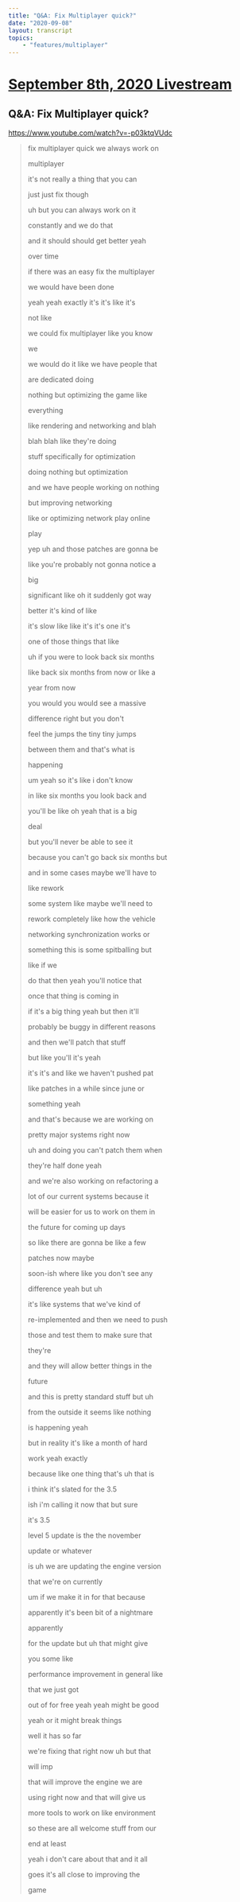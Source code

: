 ```yaml
---
title: "Q&A: Fix Multiplayer quick?"
date: "2020-09-08"
layout: transcript
topics:
    - "features/multiplayer"
---
```

# [September 8th, 2020 Livestream](../2020-09-08.md)
## Q&A: Fix Multiplayer quick?
https://www.youtube.com/watch?v=-p03ktqVUdc
> fix multiplayer quick we always work on
> 
> multiplayer
> 
> it's not really a thing that you can
> 
> just just fix though
> 
> uh but you can always work on it
> 
> constantly and we do that
> 
> and it should should get better yeah
> 
> over time
> 
> if there was an easy fix the multiplayer
> 
> we would have been done
> 
> yeah yeah exactly it's it's like it's
> 
> not like
> 
> we could fix multiplayer like you know
> 
> we
> 
> we would do it like we have people that
> 
> are dedicated doing
> 
> nothing but optimizing the game like
> 
> everything
> 
> like rendering and networking and blah
> 
> blah blah like they're doing
> 
> stuff specifically for optimization
> 
> doing nothing but optimization
> 
> and we have people working on nothing
> 
> but improving networking
> 
> like or optimizing network play online
> 
> play
> 
> yep uh and those patches are gonna be
> 
> like you're probably not gonna notice a
> 
> big
> 
> significant like oh it suddenly got way
> 
> better it's kind of like
> 
> it's slow like like it's it's one it's
> 
> one of those things that like
> 
> uh if you were to look back six months
> 
> like back six months from now or like a
> 
> year from now
> 
> you would you would see a massive
> 
> difference right but you don't
> 
> feel the jumps the tiny tiny jumps
> 
> between them and that's what is
> 
> happening
> 
> um yeah so it's like i don't know
> 
> in like six months you look back and
> 
> you'll be like oh yeah that is a big
> 
> deal
> 
> but you'll never be able to see it
> 
> because you can't go back six months but
> 
> and in some cases maybe we'll have to
> 
> like rework
> 
> some system like maybe we'll need to
> 
> rework completely like how the vehicle
> 
> networking synchronization works or
> 
> something this is some spitballing but
> 
> like if we
> 
> do that then yeah you'll notice that
> 
> once that thing is coming in
> 
> if it's a big thing yeah but then it'll
> 
> probably be buggy in different reasons
> 
> and then we'll patch that stuff
> 
> but like you'll it's yeah
> 
> it's it's and like we haven't pushed pat
> 
> like patches in a while since june or
> 
> something yeah
> 
> and that's because we are working on
> 
> pretty major systems right now
> 
> uh and doing you can't patch them when
> 
> they're half done yeah
> 
> and we're also working on refactoring a
> 
> lot of our current systems because it
> 
> will be easier for us to work on them in
> 
> the future for coming up days
> 
> so like there are gonna be like a few
> 
> patches now maybe
> 
> soon-ish where like you don't see any
> 
> difference yeah but uh
> 
> it's like systems that we've kind of
> 
> re-implemented and then we need to push
> 
> those and test them to make sure that
> 
> they're
> 
> and they will allow better things in the
> 
> future
> 
> and this is pretty standard stuff but uh
> 
> from the outside it seems like nothing
> 
> is happening yeah
> 
> but in reality it's like a month of hard
> 
> work yeah exactly
> 
> because like one thing that's uh that is
> 
> i think it's slated for the 3.5
> 
> ish i'm calling it now that but sure
> 
> it's 3.5
> 
> level 5 update is the the november
> 
> update or whatever
> 
> is uh we are updating the engine version
> 
> that we're on currently
> 
> um if we make it in for that because
> 
> apparently it's been bit of a nightmare
> 
> apparently
> 
> for the update but uh that might give
> 
> you some like
> 
> performance improvement in general like
> 
> that we just got
> 
> out of for free yeah yeah might be good
> 
> yeah or it might break things
> 
> well it has so far
> 
> we're fixing that right now uh but that
> 
> will imp
> 
> that will improve the engine we are
> 
> using right now and that will give us
> 
> more tools to work on like environment
> 
> so these are all welcome stuff from our
> 
> end at least
> 
> yeah i don't care about that and it all
> 
> goes it's all close to improving the
> 
> game
> 

